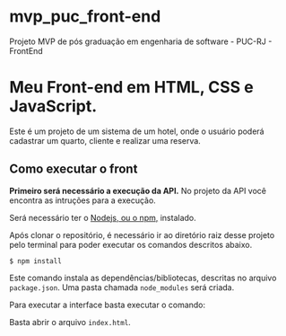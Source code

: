 # mvp_puc_front-end
Projeto MVP de pós graduação em engenharia de software - PUC-RJ - FrontEnd

# Meu Front-end em HTML, CSS e JavaScript.

Este é um projeto de um sistema de um hotel, onde o usuário poderá cadastrar um quarto, cliente e realizar uma reserva.

## Como executar o front

**Primeiro será necessário a execução da API.** No projeto da API você encontra as intruções para a execução.

Será necessário ter o [Nodejs, ou o npm,](https://nodejs.org/en/download/) instalado. 

Após clonar o repositório, é necessário ir ao diretório raiz desse projeto pelo terminal para poder executar os comandos descritos abaixo.

```
$ npm install
```

Este comando instala as dependências/bibliotecas, descritas no arquivo `package.json`. Uma pasta chamada `node_modules` será criada.

Para executar a interface basta executar o comando: 

Basta abrir o arquivo `index.html`.